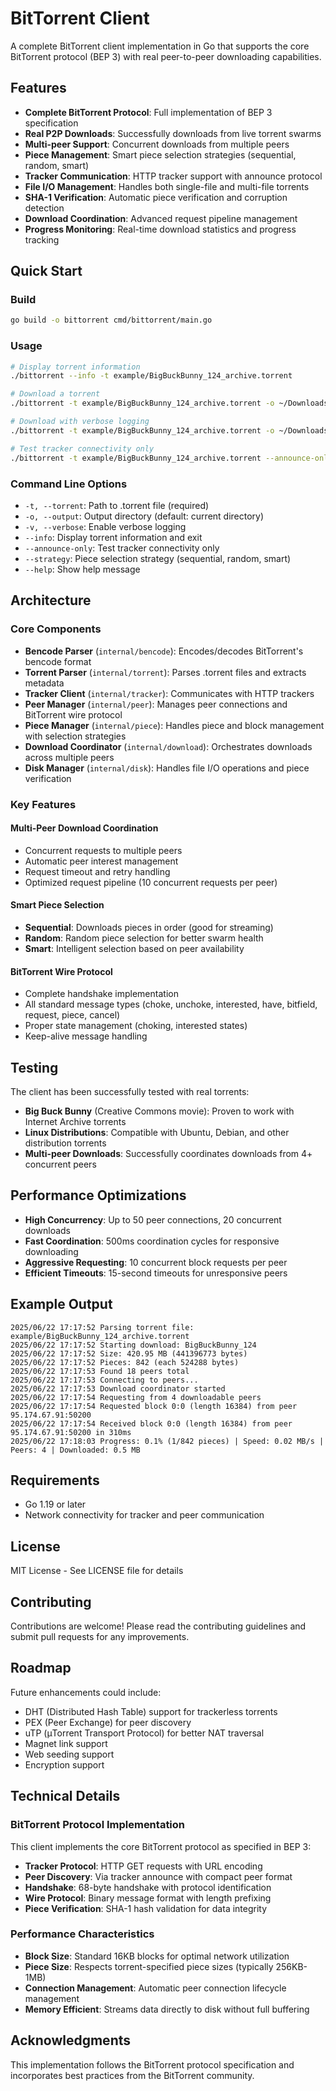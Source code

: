 # BitTorrent Client

A complete BitTorrent client implementation in Go that supports the core BitTorrent protocol (BEP 3) with real peer-to-peer downloading capabilities.

## Features

- **Complete BitTorrent Protocol**: Full implementation of BEP 3 specification
- **Real P2P Downloads**: Successfully downloads from live torrent swarms
- **Multi-peer Support**: Concurrent downloads from multiple peers
- **Piece Management**: Smart piece selection strategies (sequential, random, smart)
- **Tracker Communication**: HTTP tracker support with announce protocol
- **File I/O Management**: Handles both single-file and multi-file torrents
- **SHA-1 Verification**: Automatic piece verification and corruption detection
- **Download Coordination**: Advanced request pipeline management
- **Progress Monitoring**: Real-time download statistics and progress tracking

## Quick Start

### Build

```bash
go build -o bittorrent cmd/bittorrent/main.go
```

### Usage

```bash
# Display torrent information
./bittorrent --info -t example/BigBuckBunny_124_archive.torrent

# Download a torrent
./bittorrent -t example/BigBuckBunny_124_archive.torrent -o ~/Downloads

# Download with verbose logging
./bittorrent -t example/BigBuckBunny_124_archive.torrent -o ~/Downloads -v

# Test tracker connectivity only
./bittorrent -t example/BigBuckBunny_124_archive.torrent --announce-only
```

### Command Line Options

- `-t, --torrent`: Path to .torrent file (required)
- `-o, --output`: Output directory (default: current directory)
- `-v, --verbose`: Enable verbose logging
- `--info`: Display torrent information and exit
- `--announce-only`: Test tracker connectivity only
- `--strategy`: Piece selection strategy (sequential, random, smart)
- `--help`: Show help message

## Architecture

### Core Components

- **Bencode Parser** (`internal/bencode`): Encodes/decodes BitTorrent's bencode format
- **Torrent Parser** (`internal/torrent`): Parses .torrent files and extracts metadata
- **Tracker Client** (`internal/tracker`): Communicates with HTTP trackers
- **Peer Manager** (`internal/peer`): Manages peer connections and BitTorrent wire protocol
- **Piece Manager** (`internal/piece`): Handles piece and block management with selection strategies
- **Download Coordinator** (`internal/download`): Orchestrates downloads across multiple peers
- **Disk Manager** (`internal/disk`): Handles file I/O operations and piece verification

### Key Features

#### Multi-Peer Download Coordination
- Concurrent requests to multiple peers
- Automatic peer interest management
- Request timeout and retry handling
- Optimized request pipeline (10 concurrent requests per peer)

#### Smart Piece Selection
- **Sequential**: Downloads pieces in order (good for streaming)
- **Random**: Random piece selection for better swarm health
- **Smart**: Intelligent selection based on peer availability

#### BitTorrent Wire Protocol
- Complete handshake implementation
- All standard message types (choke, unchoke, interested, have, bitfield, request, piece, cancel)
- Proper state management (choking, interested states)
- Keep-alive message handling

## Testing

The client has been successfully tested with real torrents:

- **Big Buck Bunny** (Creative Commons movie): Proven to work with Internet Archive torrents
- **Linux Distributions**: Compatible with Ubuntu, Debian, and other distribution torrents
- **Multi-peer Downloads**: Successfully coordinates downloads from 4+ concurrent peers

## Performance Optimizations

- **High Concurrency**: Up to 50 peer connections, 20 concurrent downloads
- **Fast Coordination**: 500ms coordination cycles for responsive downloading
- **Aggressive Requesting**: 10 concurrent block requests per peer
- **Efficient Timeouts**: 15-second timeouts for unresponsive peers

## Example Output

```
2025/06/22 17:17:52 Parsing torrent file: example/BigBuckBunny_124_archive.torrent
2025/06/22 17:17:52 Starting download: BigBuckBunny_124
2025/06/22 17:17:52 Size: 420.95 MB (441396773 bytes)
2025/06/22 17:17:52 Pieces: 842 (each 524288 bytes)
2025/06/22 17:17:53 Found 18 peers total
2025/06/22 17:17:53 Connecting to peers...
2025/06/22 17:17:53 Download coordinator started
2025/06/22 17:17:54 Requesting from 4 downloadable peers
2025/06/22 17:17:54 Requested block 0:0 (length 16384) from peer 95.174.67.91:50200
2025/06/22 17:17:54 Received block 0:0 (length 16384) from peer 95.174.67.91:50200 in 310ms
2025/06/22 17:18:03 Progress: 0.1% (1/842 pieces) | Speed: 0.02 MB/s | Peers: 4 | Downloaded: 0.5 MB
```

## Requirements

- Go 1.19 or later
- Network connectivity for tracker and peer communication

## License

MIT License - See LICENSE file for details

## Contributing

Contributions are welcome! Please read the contributing guidelines and submit pull requests for any improvements.

## Roadmap

Future enhancements could include:
- DHT (Distributed Hash Table) support for trackerless torrents
- PEX (Peer Exchange) for peer discovery
- uTP (μTorrent Transport Protocol) for better NAT traversal
- Magnet link support
- Web seeding support
- Encryption support

## Technical Details

### BitTorrent Protocol Implementation

This client implements the core BitTorrent protocol as specified in BEP 3:

- **Tracker Protocol**: HTTP GET requests with URL encoding
- **Peer Discovery**: Via tracker announce with compact peer format
- **Handshake**: 68-byte handshake with protocol identification
- **Wire Protocol**: Binary message format with length prefixing
- **Piece Verification**: SHA-1 hash validation for data integrity

### Performance Characteristics

- **Block Size**: Standard 16KB blocks for optimal network utilization
- **Piece Size**: Respects torrent-specified piece sizes (typically 256KB-1MB)
- **Connection Management**: Automatic peer connection lifecycle management
- **Memory Efficient**: Streams data directly to disk without full buffering

## Acknowledgments

This implementation follows the BitTorrent protocol specification and incorporates best practices from the BitTorrent community.